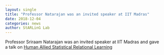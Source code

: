 ```yaml
---
layout: single
title: "Professor Natarajan was an invited speaker at IIT Madras"
date: 2018-12-04
categories: news
author: StARLinG Lab
---
```


Professor Sriraam Natarajan was an invited speaker at IIT Madras and gave a talk on [Human Allied Statistical Relational Learning](http://www.cse.iitm.ac.in/seminar_list.php)
